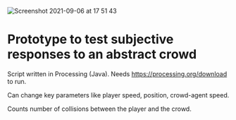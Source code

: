 ![Screenshot 2021-09-06 at 17 51 43](https://user-images.githubusercontent.com/5984406/132198138-64575f5b-eb93-43e7-90e7-a1e6154f0eef.png)
# Prototype to test subjective responses to an abstract crowd

Script written in Processing (Java). Needs https://processing.org/download to run.

Can change key parameters like player speed, position, crowd-agent speed. 

Counts number of collisions between the player and the crowd.
